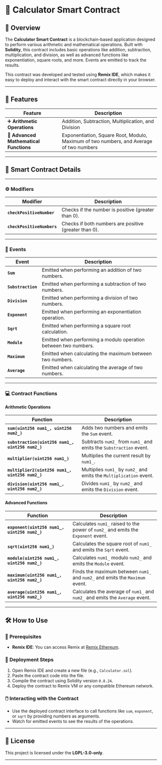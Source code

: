 # 📱 Calculator Smart Contract

## 📝 **Overview**
The **Calculator Smart Contract** is a blockchain-based application designed to perform various arithmetic and mathematical operations. Built with **Solidity**, this contract includes basic operations like addition, subtraction, multiplication, and division, as well as advanced functions like exponentiation, square roots, and more. Events are emitted to track the results.

This contract was developed and tested using **Remix IDE**, which makes it easy to deploy and interact with the smart contract directly in your browser.

---

## 🚀 **Features**
| **Feature**                       | **Description**                                                                                         |
|-----------------------------------|---------------------------------------------------------------------------------------------------------|
| ➕ **Arithmetic Operations**       | Addition, Subtraction, Multiplication, and Division                                                    |
| 🔢 **Advanced Mathematical Functions** | Exponentiation, Square Root, Modulo, Maximum of two numbers, and Average of two numbers                |

---

## 📜 **Smart Contract Details**

---

### ⚙️ **Modifiers**
| **Modifier**                       | **Description**                                                                                           |
|-----------------------------------|-----------------------------------------------------------------------------------------------------------|
| **`checkPositiveNumber`**         | Checks if the number is positive (greater than 0).                                                         |
| **`checkPositiveNumbers`**        | Checks if both numbers are positive (greater than 0).                                                      |

---

### 📡 **Events**
| **Event**                         | **Description**                                              |
|-----------------------------------|--------------------------------------------------------------|
| **`Sum`**                         | Emitted when performing an addition of two numbers.          |
| **`Substraction`**                | Emitted when performing a subtraction of two numbers.        |
| **`Division`**                    | Emitted when performing a division of two numbers.           |
| **`Exponent`**                    | Emitted when performing an exponentiation operation.         |
| **`Sqrt`**                        | Emitted when performing a square root calculation.           |
| **`Module`**                      | Emitted when performing a modulo operation between two numbers.|
| **`Maximum`**                     | Emitted when calculating the maximum between two numbers.    |
| **`Average`**                     | Emitted when calculating the average of two numbers.         |

---

### 💻 **Contract Functions**

#### **Arithmetic Operations**
| **Function**                      | **Description**                                                                                           |
|-----------------------------------|---------------------------------------------------------------------------------------------------------|
| **`sum(uint256 num1_, uint256 num2_)`**       | Adds two numbers and emits the `Sum` event.                                                                 |
| **`substraction(uint256 num1_, uint256 num2_)`** | Subtracts `num2_` from `num1_` and emits the `Substraction` event.                                         |
| **`multiplier(uint256 num1_)`**    | Multiplies the current result by `num1_`.                                                                   |
| **`multiplier2(uint256 num1_, uint256 num2_)`** | Multiplies `num1_` by `num2_` and emits the `Multiplication` event.                                         |
| **`division(uint256 num1_, uint256 num2_)`**   | Divides `num1_` by `num2_` and emits the `Division` event.                                                 |

#### **Advanced Functions**
| **Function**                      | **Description**                                                                                           |
|-----------------------------------|---------------------------------------------------------------------------------------------------------|
| **`exponent(uint256 num1_, uint256 num2_)`**    | Calculates `num1_` raised to the power of `num2_` and emits the `Exponent` event.                         |
| **`sqrt(uint256 num1_)`**         | Calculates the square root of `num1_` and emits the `Sqrt` event.                                         |
| **`module(uint256 num1_, uint256 num2_)`**       | Calculates `num1_` modulo `num2_` and emits the `Module` event.                                           |
| **`maximum(uint256 num1_, uint256 num2_)`**      | Finds the maximum between `num1_` and `num2_` and emits the `Maximum` event.                             |
| **`average(uint256 num1_, uint256 num2_)`**      | Calculates the average of `num1_` and `num2_` and emits the `Average` event.                              |

---

## 🛠️ **How to Use**

### 🔧 **Prerequisites**
- **Remix IDE**: You can access Remix at [Remix Ethereum](https://remix.ethereum.org).

### 🚀 **Deployment Steps**
1. Open Remix IDE and create a new file (e.g., `Calculator.sol`).
2. Paste the contract code into the file.
3. Compile the contract using Solidity version `0.8.24`.
4. Deploy the contract to Remix VM or any compatible Ethereum network.

### 🖱️ **Interacting with the Contract**
- Use the deployed contract interface to call functions like `sum`, `exponent`, or `sqrt` by providing numbers as arguments.
- Watch for emitted events to see the results of the operations.

---

## 📄 **License**
This project is licensed under the **LGPL-3.0-only**.

--- 
